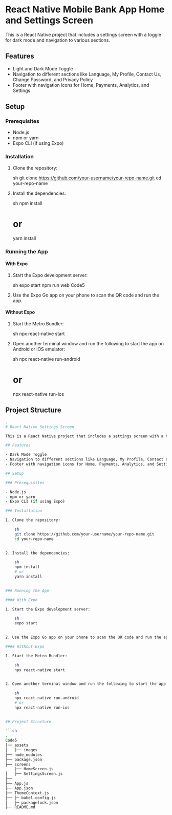 # React Native Mobile Bank App Home and Settings Screen

This is a React Native project that includes a settings screen with a toggle for dark mode and navigation to various sections.

## Features

- Light and Dark Mode Toggle
- Navigation to different sections like Language, My Profile, Contact Us, Change Password, and Privacy Policy
- Footer with navigation icons for Home, Payments, Analytics, and Settings

## Setup

### Prerequisites

- Node.js
- npm or yarn
- Expo CLI (if using Expo)

### Installation

1. Clone the repository:

    sh
    git clone https://github.com/your-username/your-repo-name.git
    cd your-repo-name
    

2. Install the dependencies:

    sh
    npm install
    # or
    yarn install
    

### Running the App

#### With Expo

1. Start the Expo development server:

    sh
    expo start
   npm run web Code5    

3. Use the Expo Go app on your phone to scan the QR code and run the app.

#### Without Expo

1. Start the Metro Bundler:

    sh
    npx react-native start
    

2. Open another terminal window and run the following to start the app on Android or iOS emulator:

    sh
    npx react-native run-android
    # or
    npx react-native run-ios
    

## Project Structure

```sh
.
# React Native Settings Screen

This is a React Native project that includes a settings screen with a toggle for dark mode and navigation to various sections.

## Features

- Dark Mode Toggle
- Navigation to different sections like Language, My Profile, Contact Us, Change Password, and Privacy Policy
- Footer with navigation icons for Home, Payments, Analytics, and Settings

## Setup

### Prerequisites

- Node.js
- npm or yarn
- Expo CLI (if using Expo)

### Installation

1. Clone the repository:

    sh
    git clone https://github.com/your-username/your-repo-name.git
    cd your-repo-name
    

2. Install the dependencies:

    sh
    npm install
    # or
    yarn install
    

### Running the App

#### With Expo

1. Start the Expo development server:

    sh
    expo start
    

2. Use the Expo Go app on your phone to scan the QR code and run the app.

#### Without Expo

1. Start the Metro Bundler:

    sh
    npx react-native start
    

2. Open another terminal window and run the following to start the app on Android or iOS emulator:

    sh
    npx react-native run-android
    # or
    npx react-native run-ios
    

## Project Structure

```sh
.
Code5
│── assets
│   ├── images
├── node_modules
├── package.json
├── screens
    ├── HomeScreen.js
│   ├── SettingsScreen.js
├── 
├── App.js
├── App.json
├── ThemeContext.js
├── ├─ babel.config.js
│   ├─ packagelock.json
├── README.md
